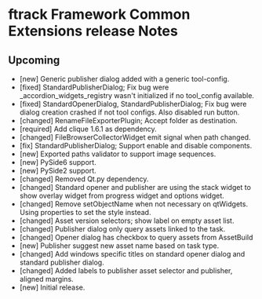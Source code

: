 # ftrack Framework Common Extensions release Notes

## Upcoming

* [new] Generic publisher dialog added with a generic tool-config.
* [fixed] StandardPublisherDialog; Fix bug were _accordion_widgets_registry wasn't initialized if no tool_config available.
* [fixed] StandardOpenerDialog, StandardPublisherDialog; Fix bug were dialog creation crashed if not tool configs. Also disabled run button.
* [changed] RenameFileExporterPlugin; Accept folder as destination.
* [required] Add clique 1.6.1 as dependency.
* [changed] FileBrowserCollectorWidget emit signal when path changed.
* [fix] StandardPublisherDialog; Support enable and disable components.
* [new] Exported paths validator to support image sequences.
* [new] PySide6 support.
* [new] PySide2 support.
* [changed] Removed Qt.py dependency.
* [changed] Standard opener and publisher are using the stack widget to show overlay widget from progress widget and options widget.
* [changed] Remove setObjectName when not necessary on qtWidgets. Using properties to set the style instead.
* [changed] Asset version selectors; show label on empty asset list.
* [changed] Publisher dialog only query assets linked to the task.
* [changed] Opener dialog has checkbox to query assets from AssetBuild
* [new] Publisher suggest new asset name based on task type.
* [changed] Add windows specific titles on standard opener dialog and standard publisher dialog.
* [changed] Added labels to publisher asset selector and publisher, aligned margins.
* [new] Initial release.
